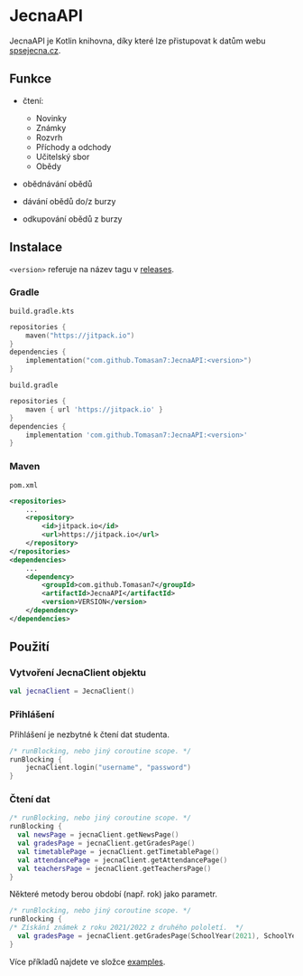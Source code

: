 # JecnaAPI

JecnaAPI je Kotlin knihovna, díky které lze přistupovat k datům webu [spsejecna.cz](https://spsejecna.cz).

## Funkce

- čtení:
  - Novinky
  - Známky
  - Rozvrh
  - Příchody a odchody
  - Učitelský sbor
  - Obědy

- obědnávání obědů
- dávání obědů do/z burzy
- odkupování obědů z burzy

## Instalace

`<version>` referuje na název tagu v [releases](https://github.com/Tomasan7/JecnaAPI/releases/tag/v3.1.0).

### Gradle

`build.gradle.kts`
```kotlin
repositories {
    maven("https://jitpack.io")
}
dependencies {
    implementation("com.github.Tomasan7:JecnaAPI:<version>")
}
```

`build.gradle`
```groovy
repositories {
    maven { url 'https://jitpack.io' }
}
dependencies {
    implementation 'com.github.Tomasan7:JecnaAPI:<version>'
}
```

### Maven
`pom.xml`
```xml
<repositories>
    ...
    <repository>
        <id>jitpack.io</id>
        <url>https://jitpack.io</url>
    </repository>
</repositories>
<dependencies>
    ...
    <dependency>
        <groupId>com.github.Tomasan7</groupId>
        <artifactId>JecnaAPI</artifactId>
        <version>VERSION</version>
    </dependency>
</dependencies>
```

## Použití

### Vytvoření JecnaClient objektu

```kotlin
val jecnaClient = JecnaClient()
```

### Přihlášení

Přihlášení je nezbytné k čtení dat studenta.

```kotlin
/* runBlocking, nebo jiný coroutine scope. */
runBlocking {
    jecnaClient.login("username", "password")
}
```

### Čtení dat

```kotlin
/* runBlocking, nebo jiný coroutine scope. */
runBlocking {
  val newsPage = jecnaClient.getNewsPage()
  val gradesPage = jecnaClient.getGradesPage()
  val timetablePage = jecnaClient.getTimetablePage()
  val attendancePage = jecnaClient.getAttendancePage()
  val teachersPage = jecnaClient.getTeachersPage()
}
```

Některé metody berou období (např. rok) jako parametr.

```kotlin
/* runBlocking, nebo jiný coroutine scope. */
runBlocking {
/* Získání známek z roku 2021/2022 z druhého pololetí.  */
  val gradesPage = jecnaClient.getGradesPage(SchoolYear(2021), SchoolYearHalf.SECOND)
}
```

Více příkladů najdete ve složce [examples](/src/examples).
